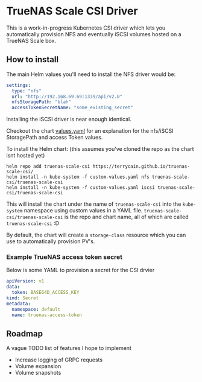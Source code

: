 # TrueNAS Scale CSI Driver

This is a work-in-progress Kubernetes CSI driver which lets you automatically provision
NFS and eventually iSCSI volumes hosted on a TrueNAS Scale box.

## How to install

The main Helm values you'll need to install the NFS driver would be:
```yaml
settings:
  type: "nfs"
  url: "http://192.168.69.69:1339/api/v2.0"
  nfsStoragePath: "blah"
  accessTokenSecretName: "some_existing_secret"
```

Installing the iSCSI driver is near enough identical.

Checkout the chart [values.yaml](./charts/truenas-scale-csi/values.yaml) for an explanation for the nfs/iSCSI StoragePath and access Token values.

To install the Helm chart: (this assumes you've cloned the repo as the chart isnt hosted yet)
```shell
helm repo add truenas-scale-csi https://terrycain.github.io/truenas-scale-csi/
helm install -n kube-system -f custom-values.yaml nfs truenas-scale-csi/truenas-scale-csi
helm install -n kube-system -f custom-values.yaml iscsi truenas-scale-csi/truenas-scale-csi
```
This will install the chart under the name of `truenas-scale-csi` into the `kube-system` namespace using 
custom values in a YAML file. `truenas-scale-csi/truenas-scale-csi` is the repo and chart name, all of which are called `truenas-scale-csi` :D

By default, the chart will create a `storage-class` resource which you can use to automatically provision PV's.

### Example TrueNAS access token secret

Below is some YAML to provision a secret for the CSI drvier

```yaml
apiVersion: v1
data:
  token: BASE64D_ACCESS_KEY
kind: Secret
metadata:
  namespace: default
  name: truenas-access-token
```

## Roadmap

A vague TODO list of features I hope to implement

* Increase logging of GRPC requests
* Volume expansion
* Volume snapshots
